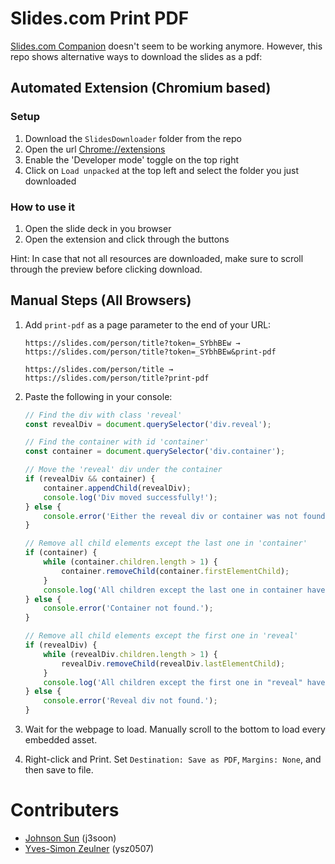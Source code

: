 # Slides.com Print PDF

[Slides.com Companion](https://github.com/leicaflorian/slides_com_companion) doesn't seem to be working anymore.
However, this repo shows alternative ways to download the slides as a pdf:

## Automated Extension (Chromium based)
### Setup
1. Download the `SlidesDownloader` folder from the repo
2. Open the url [Chrome://extensions](Chrome://extensions)
3. Enable the 'Developer mode' toggle on the top right
4. Click on `Load unpacked` at the top left and select the folder you just downloaded

### How to use it
1. Open the slide deck in you browser
2. Open the extension and click through the buttons

Hint: In case that not all resources are downloaded, make sure to scroll through the preview before clicking download.

## Manual Steps (All Browsers)

1. Add `print-pdf` as a page parameter to the end of your URL:
    ```
    https://slides.com/person/title?token=_SYbhBEw → 
    https://slides.com/person/title?token=_SYbhBEw&print-pdf

    https://slides.com/person/title → 
    https://slides.com/person/title?print-pdf
    ```
2. Paste the following in your console:

   ```js
   // Find the div with class 'reveal'
   const revealDiv = document.querySelector('div.reveal');

   // Find the container with id 'container'
   const container = document.querySelector('div.container');

   // Move the 'reveal' div under the container
   if (revealDiv && container) {
       container.appendChild(revealDiv);
       console.log('Div moved successfully!');
   } else {
       console.error('Either the reveal div or container was not found.');
   }

   // Remove all child elements except the last one in 'container'
   if (container) {
       while (container.children.length > 1) {
           container.removeChild(container.firstElementChild);
       }
       console.log('All children except the last one in container have been removed.');
   } else {
       console.error('Container not found.');
   }

   // Remove all child elements except the first one in 'reveal'
   if (revealDiv) {
       while (revealDiv.children.length > 1) {
           revealDiv.removeChild(revealDiv.lastElementChild);
       }
       console.log('All children except the first one in "reveal" have been removed.');
   } else {
       console.error('Reveal div not found.');
   }
   ```
3. Wait for the webpage to load. Manually scroll to the bottom to load every embedded asset.
4. Right-click and Print. Set `Destination: Save as PDF`, `Margins: None`, and then save to file.

# Contributers
- [Johnson Sun](https://j3soon.github.io/) (j3soon)
- [Yves-Simon Zeulner](https://de.linkedin.com/in/yves-simon-zeulner-7a9b042a9) (ysz0507)
